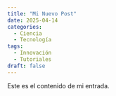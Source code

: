 ```yaml
---
title: "Mi Nuevo Post"
date: 2025-04-14
categories:
  - Ciencia
  - Tecnología
tags:
  - Innovación
  - Tutoriales
draft: false
---
```

Este es el contenido de mi entrada.
